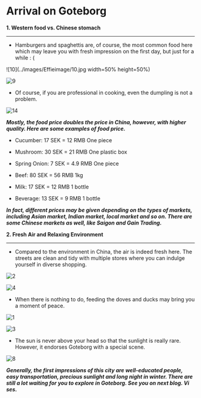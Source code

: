 # Arrival on Goteborg 

**1. Western food vs. Chinese stomach**

____

- Hamburgers and spaghettis are, of course, the most common food here which may leave you with fresh impression on the first day, but just for a while : (

![10](../images/Effieimage/10.jpg width=50% height=50%)

![9](../images/Effieimage/9.jpg)

- Of course, if you are professional in cooking, even the dumpling is not a problem. 

![14](../images/Effieimage/14.jpg)

___Mostly, the food price doubles the price in China, however, with higher quality. Here are some examples of food price.___

- Cucumber: 17 SEK = 12 RMB One piece 

- Mushroom: 30 SEK = 21 RMB One plastic box
- Spring Onion: 7 SEK = 4.9 RMB One piece
- Beef: 80 SEK = 56 RMB 1kg
- Milk: 17 SEK = 12 RMB 1 bottle
- Beverage: 13 SEK = 9 RMB 1 bottle

***In fact, different prices may be given depending on the types of markets, including Asian market, Indian market, local market and so on. There are some Chinese markets as well, like Saigon and Gain Trading.*** 

**2. Fresh Air and Relaxing Environment**

____

* Compared to the environment in China, the air is indeed fresh here. The streets are clean and tidy with multiple stores where you can indulge yourself in diverse shopping.

![2](../images/Effieimage/2.jpg)

![4](../images/Effieimage/4.jpg)

* When there is nothing to do, feeding the doves and ducks may bring you a moment of peace. 

![1](../images/Effieimage/1.jpg)

![3](../images/Effieimage/3.jpg)

* The sun is never above your head so that the sunlight is really rare. However, it endorses Goteborg with a special scene. 

![8](../images/Effieimage/8.jpg)

___Generally, the first impressions of this city are well-educated people, easy transportation, precious sunlight and long night in winter. There are still a lot waiting for you to explore in Goteborg. See you on next blog. Vi ses.___





